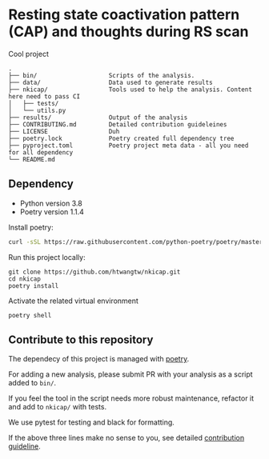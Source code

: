 # Resting state coactivation pattern (CAP) and thoughts during RS scan
Cool project

```
.
├── bin/                    Scripts of the analysis.
├── data/                   Data used to generate results
├── nkicap/                 Tools used to help the analysis. Content here need to pass CI
│   ├── tests/
│   └── utils.py
├── results/                Output of the analysis
├── CONTRIBUTING.md         Detailed contribution guideleines
├── LICENSE                 Duh
├── poetry.lock             Poetry created full dependency tree
├── pyproject.toml          Poetry project meta data - all you need for all dependency
└── README.md
```
## Dependency
- Python version 3.8
- Poetry version 1.1.4

Install poetry:
```bash
curl -sSL https://raw.githubusercontent.com/python-poetry/poetry/master/install-poetry.py | python3 -
```

Run this project locally:
```
git clone https://github.com/htwangtw/nkicap.git
cd nkicap
poetry install
```

Activate the related virtual environment
```
poetry shell
```

## Contribute to this repository
The dependecy of this project is managed with [poetry](https://github.com/python-poetry/poetry).

For adding a new analysis, please submit PR with your analysis as a script added to `bin/`.

If you feel the tool in the script needs more robust maintenance, refactor it and add to `nkicap/` with tests.

We use pytest for testing and black for formatting.

If the above three lines make no sense to you, see detailed [contribution guideline](CONTRIBUTING.md).
